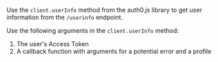 Use the `client.userInfo` method from the auth0.js library to get user information from the `/userinfo` endpoint.

Use the following arguments in the `client.userInfo` method:
1. The user's Access Token
2. A callback function with arguments for a potential error and a profile
